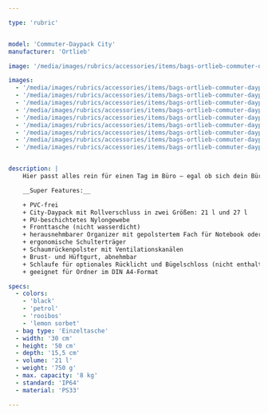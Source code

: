 ```yaml
---

type: 'rubric'


model: 'Commuter-Daypack City'
manufacturer: 'Ortlieb'

image: '/media/images/rubrics/accessories/items/bags-ortlieb-commuter-daypack-city-21l_01.jpg'

images:
  - '/media/images/rubrics/accessories/items/bags-ortlieb-commuter-daypack-city-21l_02.jpg'
  - '/media/images/rubrics/accessories/items/bags-ortlieb-commuter-daypack-city-21l_03.jpg'
  - '/media/images/rubrics/accessories/items/bags-ortlieb-commuter-daypack-city-21l_04.jpg'
  - '/media/images/rubrics/accessories/items/bags-ortlieb-commuter-daypack-city-21l_05.jpg'
  - '/media/images/rubrics/accessories/items/bags-ortlieb-commuter-daypack-city-21l_06.jpg'
  - '/media/images/rubrics/accessories/items/bags-ortlieb-commuter-daypack-city-21l_07.jpg'
  - '/media/images/rubrics/accessories/items/bags-ortlieb-commuter-daypack-city-21l_08.jpg'
  - '/media/images/rubrics/accessories/items/bags-ortlieb-commuter-daypack-city-21l_09.jpg'
  - '/media/images/rubrics/accessories/items/bags-ortlieb-commuter-daypack-city-21l_10.jpg'


description: |
    Hier passt alles rein für einen Tag im Büro – egal ob sich dein Büro auf der Wiese, im Café oder in der alten Fabrik am anderen Ende der Stadt befindet. Der Ortlieb Commuter Daypack City ist ein wasserdichter Stadtrucksack aus leichtem, strapazierfähigen Nylongewebe. Mit seinem Rollverschluss, dem großen Haupt- und dem gepolstertem Notebookfach (bis 15,4) ist er bei jedem Wetter ein sicherer Ort für deine Unterlagen und technischen Geräte – und dank seines enormen Tragekomforts ein angenehmer Weggefährte für dich.

    __Super Features:__

    + PVC-frei
    + City-Daypack mit Rollverschluss in zwei Größen: 21 l und 27 l
    + PU-beschichtetes Nylongewebe
    + Fronttasche (nicht wasserdicht)
    + herausnehmbarer Organizer mit gepolstertem Fach für Notebook oder mobile Endgeräte
    + ergonomische Schulterträger
    + Schaumrückenpolster mit Ventilationskanälen
    + Brust- und Hüftgurt, abnehmbar
    + Schlaufe für optionales Rücklicht und Bügelschloss (nicht enthalten)
    + geeignet für Ordner im DIN A4-Format

specs:
  - colors: 
    - 'black'
    - 'petrol'
    - 'rooibos'
    - 'lemon sorbet'
  - bag type: 'Einzeltasche'
  - width: '30 cm'
  - height: '50 cm'
  - depth: '15,5 cm'
  - volume: '21 l'
  - weight: '750 g'
  - max. capacity: '8 kg'
  - standard: 'IP64'
  - material: 'PS33'

---
```


